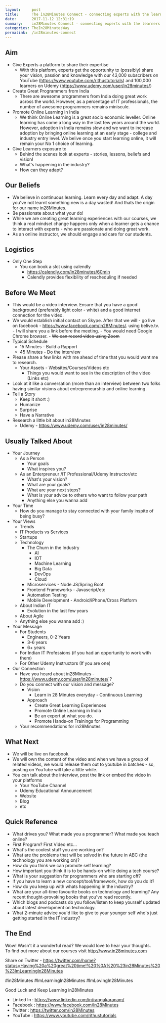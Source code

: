 ```yaml
---
layout:     post
title:      The in28Minutes Connect - connecting experts with the learners
date:       2017-11-12 12:31:19
summary:    in28Minutes Connect - connecting experts with the learners. 
categories: TheIn28MinutesWay
permalink:  /in28minutes-connect
---
```


## Aim

- Give Experts a platform to share their expertise
	- With this platform, experts get the opportunity to (possibly) share your vision, passion and knowledge with our  43,000 subscribers on YouTube (https://www.youtube.com/rithustutorials) and 100,000 learners on Udemy (https://www.udemy.com/user/in28minutes/)
- Create Great Programmers from India
	- There are awesome programmers from India doing great work across the world. However, as a percentage of IT professionals, the number of awesome programmers remains miniscule.
- Promote Online Learning in India
	- We think Online Learning is a great socio economic leveller. Online learning has come a long way in the last few years around the world. However, adoption in India remains slow and we want to increase adoption by bringing online learning at an early stage - college and industry entry level. We belive once you start learning online, it will remain your No 1 choice of learning.
- Give Learners exposure to 
	- Behind the scenes look at experts - stories, lessons, beliefs and vision!
	- What's happening in the industry?
	- How can they adapt?

## Our Beliefs

- We believe in continuous learning. Learn every day and adapt. A day you've not learnt something new is a day wasted! And thats the origin for our name in28Minutes.
- Be passionate about what your do!
- While we are creating great learning experiences with our courses, we think a real mindset change happens only when a learner gets a chance to interact with experts - who are passionate and doing great work.
- As an online instructor, we should engage and care for our students.


## Logistics

- Only One Step
	- You can book a slot using calendly 
		- https://calendly.com/in28minutes/60min
		- Calendly provides flexibility of rescheduling if needed

## Before We Meet

- This would be a video interview. Ensure that you have a good background (preferably light color - white) and a good internet connection for the video.
- We would establish initial contact on Skype.  After that we will 
      - go live on facebook - https://www.facebook.com/in28Minutes/. using belive.tv.
      	- I will share you a link before the meeting. 
      	- You would need Google Chrome browser. 
      	- ~~We can record video using Zoom~~
- Typical Schedule
	- 15 Minutes - Build a Rapport
	- 45 Minutes - Do the interview
- Please share a few links with me ahead of time that you would want me to research.
	- Your Assets - Websites/Courses/Videos etc
		- Things you would want to see in the description of the video (Links etc)
- Look at it like a conversation (more than an interview) between two folks having similar visions about entrepreneurship and online learning.
- Tell a Story
	- Keep it short :)
	- Humanize
	- Surprise
	- Have a Narrative
- Research a little bit about in28Minutes
	- Udemy - https://www.udemy.com/user/in28minutes/ 

## Usually Talked About

- Your Journey
	- As a Person
		- Your goals
		- What inspires you?
	- As an Enterpreneur /IT Professional/Udemy Instructor/etc
		- What's your vision?
		- What are your goals?
		- What are your next steps?
		- What is your advice to others who want to follow your path
		- Anything else you wanna add
- Your Time
	- How do you manage to stay connected with your family inspite of being busy?
- Your Views
	- Trends
	- IT Products vs Services
	- Startups	
	- Technology
		- The Churn in the Industry
			- AI
			- IOT
			- Machine Learning
			- Big Data
			- DevOps
			- Cloud
		- Microservices - Node JS/Spring Boot
		- Frontend Frameworks - Javascript/etc
		- Automation Testing
		- Mobile Development - Android/iPhone/Cross Platform
	- About Indian IT
		- Evolution in the last few years
	- About Agile
	- Anything else you wanna add :)
- Your Message
	- For Students
		- Engineers, 0-2 Years
		- 3-6 years
		- 6+ years
	- For Indian IT Professions (if you had an opportunity to work with them) 
	- For Other Udemy Instructors (If you are one)
- Our Connection
	- Have you heard about in28Minutes - https://www.udemy.com/user/in28minutes/ ?
	- Do you connect with our vision and message?
		- Vision
			- Learn in 28 Minutes everyday - Continuous Learning
		- Approach
			- Create Great Learning Experiences
			- Promote Online Learning in India
			- Be an expert at what you do.
			- Promote Hands-on Trainings for Programming
	- Your recommendations for in28Minutes

## What Next

- We will be live on facebook. 
- We will own the content of the video and when we have a group of related videos, we would release them out to youtube in batches - so, posting on YouTube will take a little while.
- You can talk about the interview, post the link or embed the video in your platforms
   - Your YouTube Channel
   - Udemy Educational Announcement
   - Website
   - Blog
   - etc

## Quick Reference
- What drives you? What made you a programmer? What made you teach online?
- First Program? First Video etc...
- What's the coolest stuff you are working on?
- What are the problems that will be solved in the future in ABC (the technology you are working on)?
- How do you think we can promote self learning?
- How important you think it is to be hands-on while doing a tech course?
- What is your suggestion for programmers who are starting off?
- If you have to learn a new concept/tool/framework, how do you do it?
- How do you keep up with whats happening in the industry?
- What are your all-time favourite books on technology and learning? Any recent thought-provoking books that you've read recently.
- Which blogs and podcasts do you follow/listen to keep yourself updated about latest development on technology.
- What 2-minute advice you'd like to give to your younger self who's just getting started in the IT industry?

## The End

Wow! Wasn't it a wonderful read? We would love to hear your thoughts.  
To find out more about our courses visit http://www.in28minutes.com

Share on Twitter - https://twitter.com/home?status=Having%20a%20great%20time!%20%0A%20%23in28Minutes%20%23ImLearningIn28Minutes

#in28Minutes #ImLearningIn28Minutes #ImLovingIn28Minutes 

Good Luck and Keep Learning in28Minutes
- Linked In : https://www.linkedin.com/in/rangakaranam/​
- Facebook  : https://www.facebook.com/in28Minutes​
- Twitter   : https://twitter.com/in28Minutes​
- YouTube   : https://www.youtube.com/rithustutorials​
​